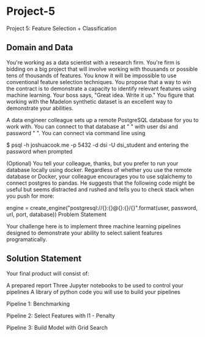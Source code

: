 # Project-5
 Project 5: Feature Selection + Classification

## Domain and Data

You're working as a data scientist with a research firm. You're firm is bidding on a big project that will involve working with thousands or possible tens of thousands of features. You know it will be impossible to use conventional feature selection techniques. You propose that a way to win the contract is to demonstrate a capacity to identify relevant features using machine learning. Your boss says, "Great idea. Write it up." You figure that working with the Madelon synthetic dataset is an excellent way to demonstrate your abilities.

A data engineer colleague sets up a remote PostgreSQL database for you to work with. You can connect to that database at " " with user dsi and password " ". You can connect via command line using

$ psql -h joshuacook.me -p 5432 -d dsi -U dsi_student
and entering the password when prompted

(Optional) You tell your colleague, thanks, but you prefer to run your database locally using docker.
Regardless of whether you use the remote database or Docker, your colleague encourages you to use sqlalchemy to connect postgres to pandas. He suggests that the following code might be useful but seems distracted and rushed and tells you to check stack when you push for more:

engine = create_engine("postgresql://{}:{}@{}:{}/{}".format(user, password, url, port, database))
Problem Statement

Your challenge here is to implement three machine learning pipelines designed to demonstrate your ability to select salient features programatically.

## Solution Statement

Your final product will consist of:

A prepared report
Three Jupyter notebooks to be used to control your pipelines
A library of python code you will use to build your pipelines

Pipeline 1: Benchmarking



Pipeline 2: Select Features with l1 - Penalty



Pipeline 3: Build Model with Grid Search
